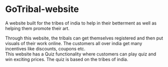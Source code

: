 # GoTribal-website
A website built for the tribes of india to help in their betterment as well as helping them promote their art.

Through this website, the tribals can get themselves registered and then put visuals of their work online.
The customers all over india get many incentives like discounts, coupons etc.
<br>
This website has a Quiz functionality where customers can play quiz and win exciting prices.
The quiz is based on the tribes of india.

